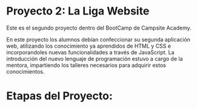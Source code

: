# Proyecto 2: La Liga Website
Este es el segundo proyecto dentro del BootCamp de Campsite Academy.

En este proyecto los alumnos debían confeccionar su segunda aplicación web, atilizando los conocimiento ya aprendidos de HTML y CSS e incorporandoles nuevas funcionalidades a través de JavaScript. La introducción del nuevo lenguaje de programación estuvo a cargo de la mentora, impartiendo los talleres necesarios para adquirir estos conocimientos.

# Etapas del Proyecto:
